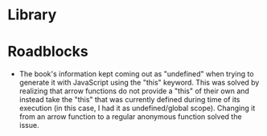 # Library



# Roadblocks
- The book's information kept coming out as "undefined" when trying to generate it with JavaScript using the "this" keyword. This was solved by realizing that arrow functions do not provide a "this" of their own and instead take the "this" that was currently defined during time of its execution (in this case, I had it as undefined/global scope). Changing it from an arrow function to a regular anonymous function solved the issue.